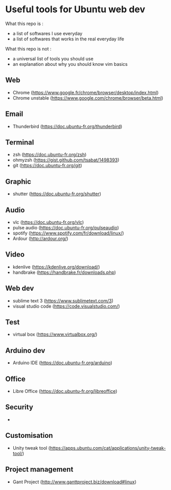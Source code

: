 # Useful tools for Ubuntu web dev

What this repo is :

 * a list of softwares I use everyday
 * a list of softwares that works in the real everyday life

What this repo is not :

 * a universal list of tools you should use
 * an explanation about why you should know vim basics


## Web

* Chrome (https://www.google.fr/chrome/browser/desktop/index.html)
* Chrome unstable (https://www.google.com/chrome/browser/beta.html)

## Email

* Thunderbird (https://doc.ubuntu-fr.org/thunderbird)

## Terminal

* zsh (https://doc.ubuntu-fr.org/zsh)
* ohmyzsh (https://gist.github.com/tsabat/1498393)
* git (https://doc.ubuntu-fr.org/git)

## Graphic

* shutter (https://doc.ubuntu-fr.org/shutter)

## Audio
* vlc (https://doc.ubuntu-fr.org/vlc)
* pulse audio (https://doc.ubuntu-fr.org/pulseaudio)
* spotify (https://www.spotify.com/fr/download/linux/)
* Ardour (http://ardour.org/)

## Video

* kdenlive (https://kdenlive.org/download/)
* handbrake (https://handbrake.fr/downloads.php)

## Web dev

* sublime text 3 (https://www.sublimetext.com/3)
* visual studio code (https://code.visualstudio.com/)

## Test

* virtual box (https://www.virtualbox.org/)

## Arduino dev

* Arduino IDE (https://doc.ubuntu-fr.org/arduino)

## Office

* Libre Office (https://doc.ubuntu-fr.org/libreoffice)

## Security

* 

## Customisation

* Unity tweak tool (https://apps.ubuntu.com/cat/applications/unity-tweak-tool/)

## Project management

* Gant Project (http://www.ganttproject.biz/download#linux)


